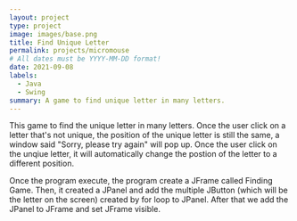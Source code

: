 ```yaml
---
layout: project
type: project
image: images/base.png
title: Find Unique Letter
permalink: projects/micromouse
# All dates must be YYYY-MM-DD format!
date: 2021-09-08
labels:
  - Java
  - Swing
summary: A game to find unique letter in many letters.
---
```


This game to find the unique letter in many letters. Once the user click on a letter that's not unique,  the position of the unique letter is still the same, a window said "Sorry, please try again" will pop up. Once the user click on the unqiue letter, it will automatically change the postion of the letter to a different position.

Once the program execute, the program create a JFrame called Finding Game. Then, it created a JPanel and add the multiple JButton (which will be the letter on the screen) created by for loop to JPanel. After that we add the JPanel to JFrame and set JFrame visible.


